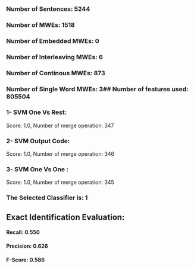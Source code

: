 ### Number of Sentences: 5244
### Number of MWEs: 1518

### Number of Embedded MWEs: 0

### Number of Interleaving MWEs: 6

### Number of Continous MWEs: 873

### Number of Single Word MWEs: 3## Number of features used: 805504

### 1- SVM One Vs Rest: 
Score: 1.0, Number of merge operation: 347
### 2- SVM Output Code: 
Score: 1.0, Number of merge operation: 346
### 3- SVM One Vs One : 
Score: 1.0, Number of merge operation: 345
### The Selected Classifier is: 1
## Exact Identification Evaluation: 
#### Recall: 0.550
#### Precision: 0.626
#### F-Score: 0.586
